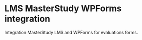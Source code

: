 # LMS MasterStudy WPForms integration

Integration  MasterStudy LMS and WPForms for evaluations forms.